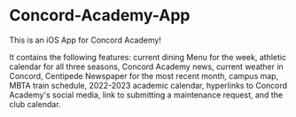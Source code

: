 # Concord-Academy-App
This is an iOS App for Concord Academy! 

It contains the following features: current dining Menu for the week, athletic calendar for all three seasons, Concord Academy news, current weather in Concord, Centipede Newspaper for the most recent month, campus map, MBTA train schedule, 2022-2023 academic calendar, hyperlinks to Concord Academy's social media, link to submitting a maintenance request, and the club calendar. 
